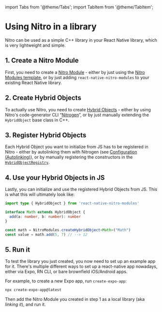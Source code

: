 ---
---

import Tabs from '@theme/Tabs';
import TabItem from '@theme/TabItem';

# Using Nitro in a library

Nitro can be used as a simple C++ library in your React Native library, which is very lightweight and simple.

## 1. Create a Nitro Module

First, you need to create a [Nitro Module](nitro-modules) - either by just using the [Nitro Modules template](https://github.com/mrousavy/nitro/tree/main/packages/template), or by just adding `react-native-nitro-modules` to your existing React Native library.

## 2. Create Hybrid Objects

To actually use Nitro, you need to create [Hybrid Objects](hybrid-objects) - either by using Nitro's code-generator CLI “[Nitrogen](nitrogen)”, or by just manually extending the `HybridObject` base class in C++.

## 3. Register Hybrid Objects

Each Hybrid Object you want to initialize from JS has to be registered in Nitro - either by autolinking them with Nitrogen (see [Configuration (Autolinking)](configuration-nitro-json#autolinking)), or by manually registering the constructors in the [`HybridObjectRegistry`](https://github.com/mrousavy/nitro/blob/main/packages/react-native-nitro-modules/cpp/registry/HybridObjectRegistry.hpp).

## 4. Use your Hybrid Objects in JS

Lastly, you can initialize and use the registered Hybrid Objects from JS. This is what this will ultimately look like:

```ts
import type { HybridObject } from 'react-native-nitro-modules'

interface Math extends HybridObject {
  add(a: number, b: number): number
}

const math = NitroModules.createHybridObject<Math>("Math")
const value = math.add(5, 7) // --> 12
```

## 5. Run it

To test the library you just created, you now need to set up an example app for it.
There's multiple different ways to set up a react-native app nowadays, either via Expo, RN CLI, or bare brownfield iOS/Android apps.

For example, to create a new Expo app, run `create-expo-app`:

```sh
npx create-expo-app@latest
```

Then add the Nitro Module you created in step 1 as a local library (aka _linking it_), and run it.
